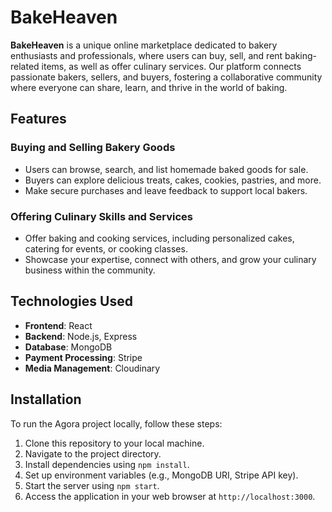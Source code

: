 # BakeHeaven

**BakeHeaven** is a unique online marketplace dedicated to bakery enthusiasts and professionals, where users can buy, sell, and rent baking-related items, as well as offer culinary services. Our platform connects passionate bakers, sellers, and buyers, fostering a collaborative community where everyone can share, learn, and thrive in the world of baking.

## Features

### Buying and Selling Bakery Goods
- Users can browse, search, and list homemade baked goods for sale.
- Buyers can explore delicious treats, cakes, cookies, pastries, and more.
- Make secure purchases and leave feedback to support local bakers.


### Offering Culinary Skills and Services
- Offer baking and cooking services, including personalized cakes, catering for events, or cooking classes.
- Showcase your expertise, connect with others, and grow your culinary business within the community.


## Technologies Used
- **Frontend**: React
- **Backend**: Node.js, Express
- **Database**: MongoDB
- **Payment Processing**: Stripe
- **Media Management**: Cloudinary

## Installation
To run the Agora project locally, follow these steps:
1. Clone this repository to your local machine.
2. Navigate to the project directory.
3. Install dependencies using `npm install`.
4. Set up environment variables (e.g., MongoDB URI, Stripe API key).
5. Start the server using `npm start`.
6. Access the application in your web browser at `http://localhost:3000`.

